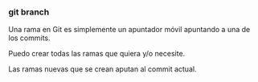 ### git branch
Una rama en Git es simplemente un apuntador móvil apuntando a una de los commits.

Puedo crear todas las ramas que quiera y/o necesite.

Las ramas nuevas que se crean aputan al commit actual.
